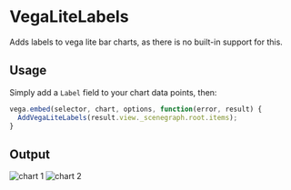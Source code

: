 # VegaLiteLabels
Adds labels to vega lite bar charts, as there is no built-in support for this.

## Usage

Simply add a `Label` field to your chart data points, then:

```javascript
vega.embed(selector, chart, options, function(error, result) {
  AddVegaLiteLabels(result.view._scenegraph.root.items);
}
```
## Output
![chart 1](http://i.imgur.com/AtgHnCz.png)
![chart 2](http://i.imgur.com/AF4cu0z.png)
